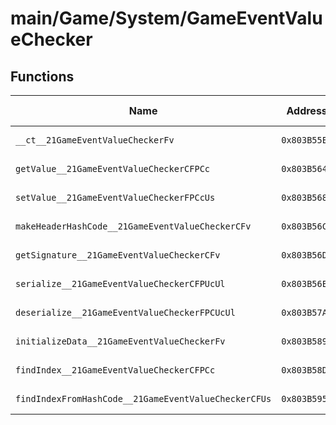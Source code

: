 # main/Game/System/GameEventValueChecker

## Functions

| Name | Address | Match % |
|------|---------|---------|
| `__ct__21GameEventValueCheckerFv` | `0x803B55E0` | :x: (0.0%) |
| `getValue__21GameEventValueCheckerCFPCc` | `0x803B564C` | :x: (0.0%) |
| `setValue__21GameEventValueCheckerFPCcUs` | `0x803B5684` | :x: (0.0%) |
| `makeHeaderHashCode__21GameEventValueCheckerCFv` | `0x803B56C8` | :x: (0.0%) |
| `getSignature__21GameEventValueCheckerCFv` | `0x803B56D8` | :x: (0.0%) |
| `serialize__21GameEventValueCheckerCFPUcUl` | `0x803B56E4` | :x: (0.0%) |
| `deserialize__21GameEventValueCheckerFPCUcUl` | `0x803B57A8` | :x: (0.0%) |
| `initializeData__21GameEventValueCheckerFv` | `0x803B5898` | :x: (0.0%) |
| `findIndex__21GameEventValueCheckerCFPCc` | `0x803B58DC` | :x: (0.0%) |
| `findIndexFromHashCode__21GameEventValueCheckerCFUs` | `0x803B5958` | :x: (0.0%) |